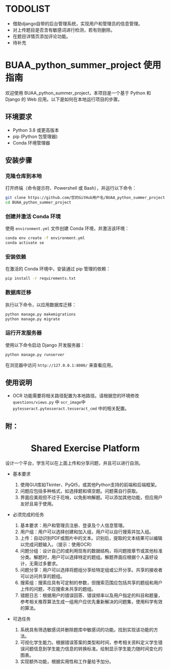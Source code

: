 # TODOLIST

* 借助django自带的后台管理系统，实现用户和管理员的信息管理。
* 对上传题目是否含有敏感词进行检测，若有则删除。
* 在题目详情页添加评论功能。
* 待补充


# BUAA_python_summer_project 使用指南

欢迎使用 BUAA_python_summer_project，本项目是一个基于 Python 和 Django 的 Web 应用。以下是如何在本地运行项目的步骤。

## 环境要求

- Python 3.8 或更高版本
- pip (Python 包管理器)
- Conda 环境管理器

## 安装步骤

### 克隆仓库到本地

打开终端（命令提示符、Powershell 或 Bash），并运行以下命令：

```bash
git clone https://github.com/您的GitHub用户名/BUAA_python_summer_project.git
cd BUAA_python_summer_project
```

### 创建并激活 Conda 环境

使用 `environment.yml` 文件创建 Conda 环境，并激活该环境：

```bash
conda env create -f environment.yml
conda activate se
```

### 安装依赖

在激活的 Conda 环境中，安装通过 pip 管理的依赖：

```bash
pip install -r requirements.txt
```

### 数据库迁移

执行以下命令，以应用数据库迁移：

```bash
python manage.py makemigrations
python manage.py migrate
```

### 运行开发服务器

使用以下命令启动 Django 开发服务器：

```bash
python manage.py runserver
```

在浏览器中访问 `http://127.0.0.1:8000/` 来查看应用。

## 使用说明

- OCR 功能需要将相关路径配置为本地路径。请根据您的环境修改 `questions/views.py` 中 `ocr_image`中`pytesseract.pytesseract.tesseract_cmd` 中的相关配置。


## 附：
<h1 style="text-align: center;">Shared Exercise Platform</h1>
 
设计一个平台，学生可以在上面上传和分享问题，并且可以进行自测。

* 基本要求
  1. 使用GUI库如Tkinter、PyQt5，或其他Python支持的前端和后端框架。
  2. 问题应包括多种格式，如选择题和填空题。问题需自行获取。
  3. 界面应美观但不过于花哨，以免影响解题。可以添加其他功能，但应用户友好且易于使用。

* 必须完成的任务
  1. 基本要求：用户和管理员注册、登录及个人信息管理。
  2. 用户组：用户可以选择创建和加入组，用户可以自行搜索并加入组。
  3. 上传：自动识别PDF或图片中的文本。识别后，提取的文本结果可以编辑以完成问题输入。（提示：使用OCR）
  4. 问题分组：设计自己的或利用现有的数据结构，将问题按章节或其他标准分类。解题时，用户可以选择特定的题组。解题界面应根据个人喜好设计，无需过多要求。
  5. 问题分享：用户可以选择将题组分享给特定组或公开分享。共享的接收者可以访问共享的题组。
  6. 搜索组：搜索应具有可定制的参数，但搜索范围应包括共享的题组和用户上传的问题，不应搜索未共享的题组。
  7. 错题日志：根据用户的错误回答、错误频率以及用户指定的科目和题量，参考相关推荐算法生成一组用户应优先重新解决的问题集，使用科学有效的算法。

* 可选任务
  1. 系统具有筛选敏感词并删除题库中敏感词的功能。找到实现该功能的方法。
  2. 可视化学生能力。根据错误答案的类型和时间，参考相关资料定义学生错误问题信息到学生能力信息的转换标准。绘制显示学生能力随时间变化的图表。
  3. 实现额外功能，根据实用性和工作量给予加分。